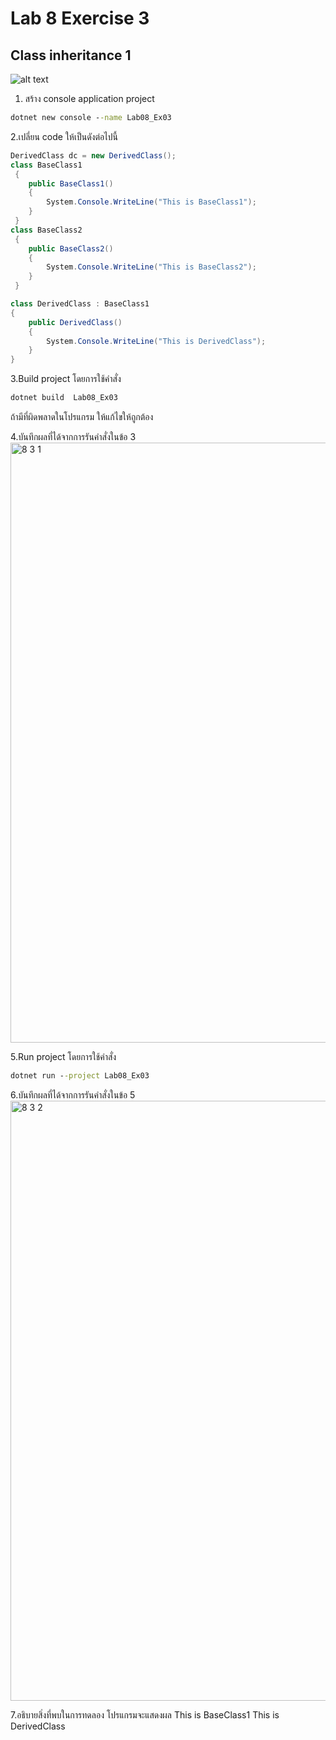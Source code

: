 # Lab 8 Exercise 3

## Class inheritance 1

![alt text](./Pictures/image01.png)

1. สร้าง console application project

```cmd
dotnet new console --name Lab08_Ex03
```

2.เปลี่ยน code ให้เป็นดังต่อไปนี้

```cs
DerivedClass dc = new DerivedClass();
class BaseClass1
 {
    public BaseClass1()
    {
        System.Console.WriteLine("This is BaseClass1");
    }
 }
class BaseClass2
 {
    public BaseClass2()
    {
        System.Console.WriteLine("This is BaseClass2");
    }
 }

class DerivedClass : BaseClass1
{
    public DerivedClass()
    {
        System.Console.WriteLine("This is DerivedClass");
    }
}
```

3.Build project โดยการใช้คำสั่ง

```cmd
dotnet build  Lab08_Ex03
```

ถ้ามีที่ผิดพลาดในโปรแกรม ให้แก้ไขให้ถูกต้อง

4.บันทึกผลที่ได้จากการรันคำสั่งในข้อ 3
<img width="960" alt="8 3 1" src="https://github.com/NathaphonTan/03376836-OOP-2566-Lab-08/assets/144870609/95523238-64dc-4aba-9a1c-e13f6a0c9e52">

5.Run project โดยการใช้คำสั่ง

```cmd
dotnet run --project Lab08_Ex03
```

6.บันทึกผลที่ได้จากการรันคำสั่งในข้อ 5
<img width="960" alt="8 3 2" src="https://github.com/NathaphonTan/03376836-OOP-2566-Lab-08/assets/144870609/c1c3134d-653a-4374-9422-99e6da5911fd">

7.อธิบายสิ่งที่พบในการทดลอง
โปรแกรมจะแสดงผล
This is BaseClass1
This is DerivedClass

